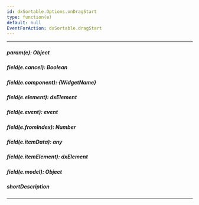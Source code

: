 ```yaml
---
id: dxSortable.Options.onDragStart
type: function(e)
default: null
EventForAction: dxSortable.dragStart
---
```

---
##### param(e): Object
<!-- Description goes here -->

##### field(e.cancel): Boolean
<!-- Description goes here -->

##### field(e.component): {WidgetName}
<!-- Description goes here -->

##### field(e.element): dxElement
<!-- Description goes here -->

##### field(e.event): event
<!-- Description goes here -->

##### field(e.fromIndex): Number
<!-- Description goes here -->

##### field(e.itemData): any
<!-- Description goes here -->

##### field(e.itemElement): dxElement
<!-- Description goes here -->

##### field(e.model): Object
<!-- Description goes here -->

##### shortDescription
<!-- Description goes here -->

---
<!-- Description goes here -->